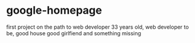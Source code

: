 # google-homepage
first project on the path to web developer
33 years old, web developer to be, good house good girlfiend and something missing
